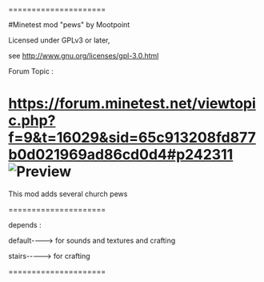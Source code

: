 =====================

#Minetest mod "pews" by Mootpoint

Licensed under GPLv3 or later,

see http://www.gnu.org/licenses/gpl-3.0.html

Forum Topic :

https://forum.minetest.net/viewtopic.php?f=9&t=16029&sid=65c913208fd877b0d021969ad86cd0d4#p242311
![Preview](https://raw.githubusercontent.com/mootpoint/cross/master/screenshot2.png)
=====================

This mod adds several church pews

=====================


depends :

default----> for sounds and textures and crafting

stairs-----> for crafting

=====================

